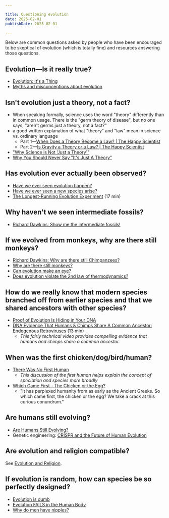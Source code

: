 ```yaml
---

title: Questioning evolution
date: 2025-02-01
publishDate: 2025-02-01

---
```


Below are common questions asked by people who have been encouraged to be skeptical of evolution (which is totally fine) and resources answering those questions.

## Evolution—Is it really true?

- [Evolution: It's a Thing](https://www.youtube.com/watch?v=P3GagfbA2vo)
- [Myths and misconceptions about evolution](https://www.youtube.com/watch?v=mZt1Gn0R22Q&list=PLD018AC9B25A23E16&index=80)

## Isn't evolution just a theory, not a fact?

- When speaking formally, science uses the word "theory" differently than in common usage. There is the "germ theory of disease", but no one says, "aren't germs just a theory, not a fact?"
- a good written explanation of what "theory" and "law" mean in science vs. ordinary language
	- Part 1—[When Does a Theory Become a Law? | The Happy Scientist](https://www.thehappyscientist.com/content/when-does-theory-become-law)
	- Part 2—[Is Gravity a Theory or a Law? | The Happy Scientist](https://www.thehappyscientist.com/science-experiment/gravity-theory-or-law)
- ["Why Science is Not 'Just a Theory'"](http://youtu.be/1uzsuCFUQ68)
- [Why You Should Never Say "It's Just A Theory"](https://www.youtube.com/watch?v=h0H-amOti_o)

## Has evolution ever actually been observed?

- [Have we ever seen evolution happen?](https://youtu.be/c_jyHp3bmEw?t=150)
- [Have we ever seen a new species arise?](https://youtu.be/c_jyHp3bmEw?t=327)
- [The Longest-Running Evolution Experiment](https://www.youtube.com/watch?v=w4sLAQvEH-M) (17 min)

## Why haven't we seen intermediate fossils?

- [Richard Dawkins: Show me the intermediate fossils!](https://www.youtube.com/watch?v=o92x6AvxCFg)

## If we evolved from monkeys, why are there still monkeys?

- [Richard Dawkins: Why are there still Chimpanzees?](https://www.youtube.com/watch?v=wh0F4FBLJRE)
- [Why are there still monkeys?](https://youtu.be/c_jyHp3bmEw?t=751)
- [Can evolution make an eye?](https://youtu.be/c_jyHp3bmEw?t=232)
- [Does evolution violate the 2nd law of thermodynamics?](https://youtu.be/c_jyHp3bmEw?t=577)

## How do we really know that modern species branched off from earlier species and that we shared ancestors with other species?

- [Proof of Evolution Is Hiding in Your DNA](https://www.youtube.com/watch?v=2GfKZlTRNjA&list=PLsmqeqKj7M-rZTTXNXuL07poGP5B6TKKu&index=54)
- [DNA Evidence That Humans & Chimps Share A Common Ancestor: Endogenous Retroviruses](https://www.youtube.com/watch?v=oXfDF5Ew3Gc) (13 min)
	- _This fairly technical video provides compelling evidence that humans and chimps share a common ancestor._

## When was the first chicken/dog/bird/human?

- [There Was No First Human](https://www.youtube.com/watch?v=xdWLhXi24Mo)
	- _This discussion of the first human helps explain the concept of speciation and species more broadly_
- [Which Came First - The Chicken or the Egg?](https://www.youtube.com/watch?v=1a8pI65emDE)
	- "It has perplexed humanity from as early as the Ancient Greeks. So which came first, the chicken or the egg? We take a crack at this curious conundrum."

## Are humans still evolving?

- [Are Humans Still Evolving?](https://www.youtube.com/watch?v=wEhOZJ55Ve8&list=PLsmqeqKj7M-rZTTXNXuL07poGP5B6TKKu&index=4)
- Genetic engineering: [CRISPR and the Future of Human Evolution](https://www.youtube.com/watch?v=_pGNM9CTLJg&list=PLsmqeqKj7M-pS2SyV82Y4CGyihKLCW35w&index=4)

## Are evolution and religion compatible?

See [Evolution and Religion](/course-ntw2029/resources/evolution/Other/ev-religion.md).

## If evolution is random, how can species be so perfectly designed?

- [Evolution is dumb](https://youtu.be/c_jyHp3bmEw?t=422)
- [Evolution FAILS in the Human Body](https://www.youtube.com/watch?v=bmf1znpMjbI&list=PLsmqeqKj7M-rZTTXNXuL07poGP5B6TKKu&index=32)
- [Why do men have nipples?](https://youtu.be/c_jyHp3bmEw?t=497)
